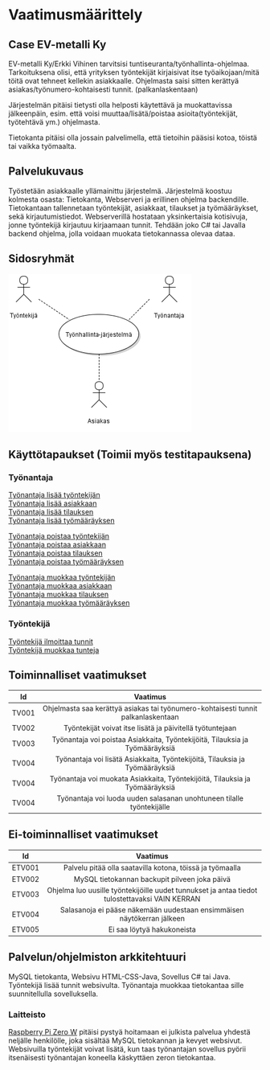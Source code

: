 # Vaatimusmäärittely

## Case EV-metalli Ky

EV-metalli Ky/Erkki Vihinen tarvitsisi tuntiseuranta/työnhallinta-ohjelmaa.
Tarkoituksena olisi, että yrityksen työntekijät kirjaisivat itse työaikojaan/mitä töitä ovat
tehneet kellekin asiakkaalle. Ohjelmasta saisi sitten kerättyä asiakas/työnumero-kohtaisesti tunnit.
(palkanlaskentaan)

Järjestelmän pitäisi tietysti olla helposti käytettävä ja muokattavissa jälkeenpäin,
esim. että voisi muuttaa/lisätä/poistaa asioita(työntekijät, työtehtävä ym.) ohjelmasta.

Tietokanta pitäisi olla jossain palvelimella, että tietoihin pääsisi kotoa, töistä tai vaikka työmaalta.

## Palvelukuvaus

Työstetään asiakkaalle yllämainittu järjestelmä. Järjestelmä koostuu kolmesta osasta: Tietokanta, Webserveri ja erillinen ohjelma backendille. Tietokantaan tallennetaan työntekijät, asiakkaat, tilaukset ja työmääräykset, sekä kirjautumistiedot. Webserverillä hostataan yksinkertaisia kotisivuja, jonne työntekijä kirjautuu kirjaamaan tunnit. Tehdään joko C# tai Javalla backend ohjelma, jolla voidaan muokata tietokannassa olevaa dataa.

## Sidosryhmät

![](/Kuvat/Sidosryhmat.png)

## Käyttötapaukset (Toimii myös testitapauksena)

### Työnantaja
[Työnantaja lisää työntekijän](ta_lisaa_tt.md)  
[Työnantaja lisää asiakkaan](ta_lisaa_as.md)  
[Työnantaja lisää tilauksen](ta_lisaa_til.md)  
[Työnantaja lisää työmääräyksen](ta_lisaa_tyo.md)

[Työnantaja poistaa työntekijän](ta_poistaa_tt.md)  
[Työnantaja poistaa asiakkaan](ta_poistaa_as.md)  
[Työnantaja poistaa tilauksen](ta_poistaa_til.md)  
[Työnantaja poistaa työmääräyksen](ta_poistaa_tyo.md)  

[Työnantaja muokkaa työntekijän](ta_muokkaa_tt.md)  
[Työnantaja muokkaa asiakkaan](ta_muokkaa_as.md)  
[Työnantaja muokkaa tilauksen](ta_muokkaa_til.md)  
[Työnantaja muokkaa työmääräyksen](ta_muokkaa_tyo.md)

### Työntekijä
[Työntekijä ilmoittaa tunnit](tt_ilmoittaa_tunnit.md)  
[Työntekijä muokkaa tunteja](tt_muokkaa_tunnit.md)  

## Toiminnalliset vaatimukset
| Id | Vaatimus|
|:-:|:-:|
|TV001| Ohjelmasta saa kerättyä asiakas tai työnumero-kohtaisesti tunnit palkanlaskentaan |
|TV002| Työntekijät voivat itse lisätä ja päivitellä työtuntejaan |
|TV003| Työnantaja voi poistaa Asiakkaita, Työntekijöitä, Tilauksia ja Työmääräyksiä |
|TV004| Työnantaja voi lisätä Asiakkaita, Työntekijöitä, Tilauksia ja Työmääräyksiä |
|TV004| Työnantaja voi muokata Asiakkaita, Työntekijöitä, Tilauksia ja Työmääräyksiä |
|TV004| Työnantaja voi luoda uuden salasanan unohtuneen tilalle työntekijälle |


## Ei-toiminnalliset vaatimukset
| Id | Vaatimus|
|:-:|:-:|
|ETV001| Palvelu pitää olla saatavilla kotona, töissä ja työmaalla |
|ETV002| MySQL tietokannan backupit pilveen joka päivä |
|ETV003| Ohjelma luo uusille työntekijöille uudet tunnukset ja antaa tiedot tulostettavaksi VAIN KERRAN |
|ETV004| Salasanoja ei pääse näkemään uudestaan ensimmäisen näytökerran jälkeen |
|ETV005| Ei saa löytyä hakukoneista |

## Palvelun/ohjelmiston arkkitehtuuri
MySQL tietokanta, Websivu HTML-CSS-Java, Sovellus C# tai Java. Työntekijä lisää tunnit websivulta. Työnantaja muokkaa tietokantaa sille suunnitellulla sovelluksella.

### Laitteisto
[Raspberry Pi Zero W](https://www.raspberrypi.org/blog/raspberry-pi-zero-w-joins-family/) pitäisi pystyä hoitamaan ei julkista palvelua yhdestä neljälle henkilölle, joka sisältää MySQL tietokannan ja kevyet websivut. Websivuilla työntekijät voivat lisätä, kun taas työnantajan sovellus pyörii itsenäisesti työnantajan koneella käskyttäen zeron tietokantaa.
